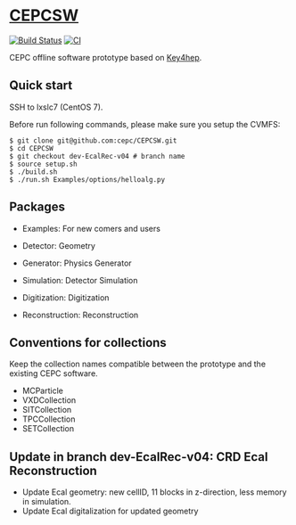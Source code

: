 # [CEPCSW](https://cepc.github.io/CEPCSW/)

[![Build Status](https://www.travis-ci.com/cepc/CEPCSW.svg?branch=master)](https://www.travis-ci.com/cepc/CEPCSW)
[![CI](https://github.com/cepc/CEPCSW/workflows/CI/badge.svg?branch=master)](https://github.com/cepc/CEPCSW/actions)

CEPC offline software prototype based on [Key4hep](https://github.com/key4hep).

## Quick start

SSH to lxslc7 (CentOS 7).

Before run following commands, please make sure you setup the CVMFS:

```
$ git clone git@github.com:cepc/CEPCSW.git
$ cd CEPCSW
$ git checkout dev-EcalRec-v04 # branch name
$ source setup.sh
$ ./build.sh
$ ./run.sh Examples/options/helloalg.py
```

## Packages

* Examples: For new comers and users

* Detector: Geometry

* Generator: Physics Generator

* Simulation: Detector Simulation

* Digitization: Digitization

* Reconstruction: Reconstruction


## Conventions for collections
Keep the collection names compatible between the prototype and the existing CEPC software.

* MCParticle
* VXDCollection
* SITCollection
* TPCCollection
* SETCollection


## Update in branch dev-EcalRec-v04: CRD Ecal Reconstruction
  * Update Ecal geometry: new cellID, 11 blocks in z-direction, less memory in simulation.
  * Update Ecal digitalization for updated geometry


